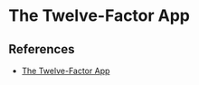 # The Twelve-Factor App

## References

- [The Twelve-Factor App](https://12factor.net/)

<!--
https://leanpub.com/12fa-docker-golang
-->
